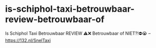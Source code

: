 # is-schiphol-taxi-betrouwbaar-review-betrouwbaar-of
Is Schiphol Taxi Betrouwbaar REVIEW ⚠️❌ Betrouwbaar of NIET?!⛔️😭 – https://132.nl/SnelTaxi
